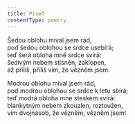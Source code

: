 ```yaml
---
title: Píseň
contentType: poetry
---
```


Šedou oblohu míval jsem rád,  
pod šedou oblohou se srdce usebírá;  
teď šerá obloha mně srdce svírá:  
šedivým nebem stísněn, zaklopen,  
až příliš, příliš vím, že vězněm jsem.

Modrou oblohu míval jsem rád,  
pod modrou oblohou se srdce k letu sbírá;  
teď modrá obloha mne steskem svírá:  
blankytným nebem zkouzlen, roztoužen,  
vím dvojnásob, že vězněm, vězněm jsem!
